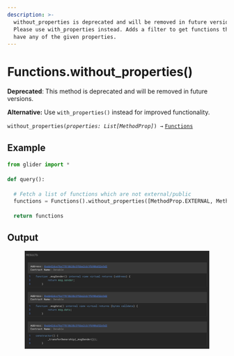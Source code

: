 ```yaml
---
description: >-
  without_properties is deprecated and will be removed in future versions.
  Please use with_properties instead. Adds a filter to get functions that don't
  have any of the given properties.
---
```


# Functions.without\_properties()

**Deprecated**: This method is deprecated and will be removed in future versions.

**Alternative:** Use `with_properties()` instead for improved functionality.

`without_properties(`_`properties: List[MethodProp]`_`) →` [`Functions`](./)

## Example

```python
from glider import *

def query():
  
  # Fetch a list of functions which are not external/public
  functions = Functions().without_properties([MethodProp.EXTERNAL, MethodProp.PUBLIC]).exec(3)

  return functions
```

## Output

<figure><img src="../../../.gitbook/assets/image (12).png" alt=""><figcaption></figcaption></figure>
